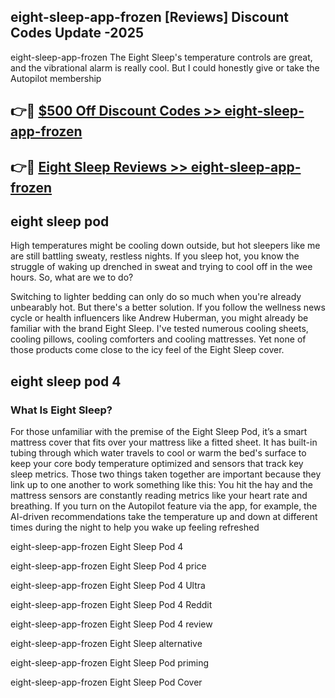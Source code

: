 ## eight-sleep-app-frozen [Reviews​] Discount Codes Update -2025

eight-sleep-app-frozen The Eight Sleep's temperature controls are great, and the vibrational alarm is really cool. But I could honestly give or take the Autopilot membership

## 👉🔴 [$500 Off Discount Codes >> eight-sleep-app-frozen](http://download.freeplayer.one?title=eight-sleep-app-frozen&ref=18-ES)

## 👉🔴 [Eight Sleep Reviews >> eight-sleep-app-frozen](http://download.freeplayer.one?title=eight-sleep-app-frozen&ref=18-ES)

## eight sleep pod

High temperatures might be cooling down outside, but hot sleepers like me are still battling sweaty, restless nights. If you sleep hot, you know the struggle of waking up drenched in sweat and trying to cool off in the wee hours. So, what are we to do?

Switching to lighter bedding can only do so much when you're already unbearably hot. But there's a better solution. If you follow the wellness news cycle or health influencers like Andrew Huberman, you might already be familiar with the brand Eight Sleep. I've tested numerous cooling sheets, cooling pillows, cooling comforters and cooling mattresses. Yet none of those products come close to the icy feel of the Eight Sleep cover.

## eight sleep pod 4

### What Is Eight Sleep?

For those unfamiliar with the premise of the Eight Sleep Pod, it’s a smart mattress cover that fits over your mattress like a fitted sheet. It has built-in tubing through which water travels to cool or warm the bed's surface to keep your core body temperature optimized and sensors that track key sleep metrics. Those two things taken together are important because they link up to one another to work something like this: You hit the hay and the mattress sensors are constantly reading metrics like your heart rate and breathing. If you turn on the Autopilot feature via the app, for example, the AI-driven recommendations take the temperature up and down at different times during the night to help you wake up feeling refreshed

eight-sleep-app-frozen Eight Sleep Pod 4

eight-sleep-app-frozen Eight Sleep Pod 4 price

eight-sleep-app-frozen Eight Sleep Pod 4 Ultra

eight-sleep-app-frozen Eight Sleep Pod 4 Reddit

eight-sleep-app-frozen Eight Sleep Pod 4 review

eight-sleep-app-frozen Eight Sleep alternative

eight-sleep-app-frozen Eight Sleep Pod priming

eight-sleep-app-frozen Eight Sleep Pod Cover